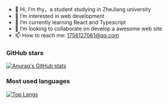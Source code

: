 - 👋 Hi, I’m thy，a student studying in ZheJiang university
- 👀 I’m interested in web development
- 🌱 I’m currently learning React and Typescript
- 💞️ I’m looking to collaborate on develop a awesome web site
- 📫 How to reach me: 1756127061@qq.com  
  
  
 ### GitHub stars
[![Anurag's GitHub stats](https://github-readme-stats.vercel.app/api?username=biu9)](https://github.com/anuraghazra/github-readme-stats)
<!---
biu9/biu9 is a ✨ special ✨ repository because its `README.md` (this file) appears on your GitHub profile.
You can click the Preview link to take a look at your changes.
--->

### Most used languages  
[![Top Langs](https://github-readme-stats.vercel.app/api/top-langs/?username=biu9&layout=compact)](https://github.com/anuraghazra/github-readme-stats)
